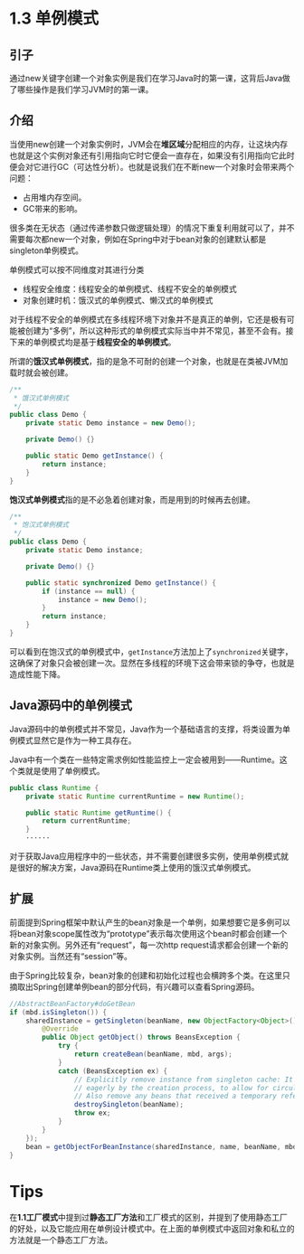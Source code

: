 # 1.3 单例模式

## 引子

通过new关键字创建一个对象实例是我们在学习Java时的第一课，这背后Java做了哪些操作是我们学习JVM时的第一课。

## 介绍
当使用new创建一个对象实例时，JVM会在**堆区域**分配相应的内存，让这块内存也就是这个实例对象还有引用指向它时它便会一直存在，如果没有引用指向它此时便会对它进行GC（可达性分析）。也就是说我们在不断new一个对象时会带来两个问题：
* 占用堆内存空间。
* GC带来的影响。

很多类在无状态（通过传递参数只做逻辑处理）的情况下重复利用就可以了，并不需要每次都new一个对象，例如在Spring中对于bean对象的创建默认都是singleton单例模式。

单例模式可以按不同维度对其进行分类

* 线程安全维度：线程安全的单例模式、线程不安全的单例模式
* 对象创建时机：饿汉式的单例模式、懒汉式的单例模式

对于线程不安全的单例模式在多线程环境下对象并不是真正的单例，它还是极有可能被创建为“多例”，所以这种形式的单例模式实际当中并不常见，甚至不会有。接下来的单例模式均是基于**线程安全的单例模式**。

所谓的**饿汉式单例模式**，指的是急不可耐的创建一个对象，也就是在类被JVM加载时就会被创建。

```java
/**
 * 饿汉式单例模式
 */
public class Demo {
    private static Demo instance = new Demo();

    private Demo() {}

    public static Demo getInstance() {
        return instance;
    }
}
```

**饱汉式单例模式**指的是不必急着创建对象，而是用到的时候再去创建。

```java
/**
 * 饱汉式单例模式
 */
public class Demo {
    private static Demo instance;

    private Demo() {}

    public static synchronized Demo getInstance() {
        if (instance == null) {
            instance = new Demo();
        }
        return instance;
    }
}
```

可以看到在饱汉式的单例模式中，`getInstance`方法加上了`synchronized`关键字，这确保了对象只会被创建一次。显然在多线程的环境下这会带来锁的争夺，也就是造成性能下降。

## Java源码中的单例模式

Java源码中的单例模式并不常见，Java作为一个基础语言的支撑，将类设置为单例模式显然它是作为一种工具存在。

Java中有一个类在一些特定需求例如性能监控上一定会被用到——Runtime。这个类就是使用了单例模式。

```java
public class Runtime {
    private static Runtime currentRuntime = new Runtime();

    public static Runtime getRuntime() {
        return currentRuntime;
    }
    ······
```

对于获取Java应用程序中的一些状态，并不需要创建很多实例，使用单例模式就是很好的解决方案，Java源码在Runtime类上使用的饿汉式单例模式。

## 扩展

前面提到Spring框架中默认产生的bean对象是一个单例，如果想要它是多例可以将bean对象scope属性改为“prototype”表示每次使用这个bean时都会创建一个新的对象实例。另外还有“request”，每一次http request请求都会创建一个新的对象实例。当然还有“session”等。

由于Spring比较复杂，bean对象的创建和初始化过程也会横跨多个类。在这里只摘取出Spring创建单例bean的部分代码，有兴趣可以查看Spring源码。

```java
//AbstractBeanFactory#doGetBean
if (mbd.isSingleton()) {
    sharedInstance = getSingleton(beanName, new ObjectFactory<Object>() {
        @Override
        public Object getObject() throws BeansException {
            try {
                return createBean(beanName, mbd, args);
            }
            catch (BeansException ex) {
                // Explicitly remove instance from singleton cache: It might have been put there
                // eagerly by the creation process, to allow for circular reference resolution.
                // Also remove any beans that received a temporary reference to the bean.
                destroySingleton(beanName);
                throw ex;
            }
        }
    });
    bean = getObjectForBeanInstance(sharedInstance, name, beanName, mbd);
}
```


# Tips

在**1.1工厂模式**中提到过**静态工厂方法**和工厂模式的区别，并提到了使用静态工厂的好处，以及它能应用在单例设计模式中。在上面的单例模式中返回对象和私立的方法就是一个静态工厂方法。

